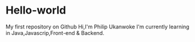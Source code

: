 # Hello-world
My first repository on Github
Hi,I'm Philip Ukanwoke
I'm currently learning in Java,Javascrip,Front-end & Backend.
